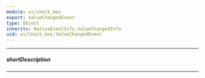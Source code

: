 ```yaml
---
module: ui/check_box
export: ValueChangedEvent
type: Object
inherits: NativeEventInfo,ValueChangedInfo
uid: ui/check_box:ValueChangedEvent
---
```

---
##### shortDescription
<!-- Description goes here -->

---
<!-- Description goes here -->